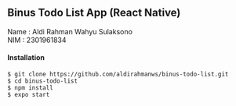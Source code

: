 ## Binus Todo List App (React Native)

Name : Aldi Rahman Wahyu Sulaksono<br>
NIM : 2301961834

#### Installation

```
$ git clone https://github.com/aldirahmanws/binus-todo-list.git
$ cd binus-todo-list
$ npm install
$ expo start
```